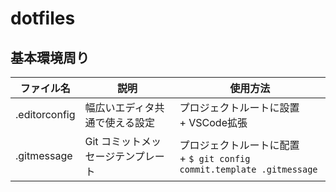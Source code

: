 # dotfiles

## 基本環境周り
|ファイル名|説明|使用方法|
|---|---|---|
|.editorconfig|幅広いエディタ共通で使える設定|プロジェクトルートに設置<br>+ VSCode拡張|
|.gitmessage|Git コミットメッセージテンプレート|プロジェクトルートに配置<br>+ `$ git config commit.template .gitmessage`|
